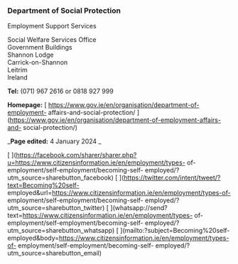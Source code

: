###  Department of Social Protection

Employment Support Services

Social Welfare Services Office  
Government Buildings  
Shannon Lodge  
Carrick-on-Shannon  
Leitrim  
Ireland

**Tel:** (071) 967 2616 or 0818 927 999

**Homepage:** [ https://www.gov.ie/en/organisation/department-of-employment-
affairs-and-social-protection/
](https://www.gov.ie/en/organisation/department-of-employment-affairs-and-
social-protection/)

_**Page edited:** 4 January 2024 _

[
](https://facebook.com/sharer/sharer.php?u=https://www.citizensinformation.ie/en/employment/types-
of-employment/self-employment/becoming-self-
employed/?utm_source=sharebutton_facebook) [
](https://twitter.com/intent/tweet/?text=Becoming%20self-
employed&url=https://www.citizensinformation.ie/en/employment/types-of-
employment/self-employment/becoming-self-
employed/?utm_source=sharebutton_twitter) [
](whatsapp://send?text=https://www.citizensinformation.ie/en/employment/types-
of-employment/self-employment/becoming-self-
employed/?utm_source=sharebutton_whatsapp) [
](mailto:?subject=Becoming%20self-
employed&body=https://www.citizensinformation.ie/en/employment/types-of-
employment/self-employment/becoming-self-
employed/?utm_source=sharebutton_email) [ ](javascript:void\(0\))
